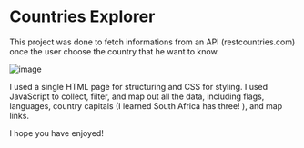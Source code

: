 # Countries Explorer

This project was done to fetch informations from an API (restcountries.com) once the user choose the country that he want to know.


![image](https://user-images.githubusercontent.com/86061018/186301203-d2376531-c5e0-4d0f-b66f-8e714dcb8dad.png)


I used a single HTML page for structuring and CSS for styling. 
I used JavaScript to collect, filter, and map out all the data, including flags, languages, country capitals (I learned South Africa has three! ), and map links.

I hope you have enjoyed!
